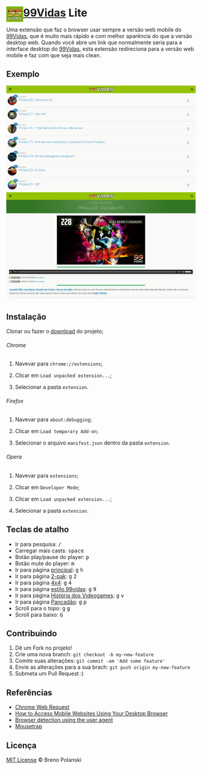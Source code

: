 # <img src="extension/icon-128.png" width="45" align="left"> [99Vidas](http://99vidas.com.br) Lite

Uma extensão que faz o browser usar sempre a versão web mobile do [99Vidas](http://99vidas.com.br), que é muito mais rápido e com melhor aparência do que a versão desktop web. Quando você abre um link que normalmente seria para a interface desktop do [99Vidas](http://99vidas.com.br), esta extensão redireciona para a versão web mobile e faz com que seja mais clean.

## Exemplo

![demo1](demo1.png)
![demo2](demo2.png)

## Instalação

Clonar ou fazer o [download](https://github.com/brenopolanski/99vidas-lite/archive/master.zip) do projeto;

###### Chrome

1. Navevar para `chrome://extensions`;

2. Clicar em `Load unpacked extension...`;

3. Selecionar a pasta `extension`.

###### Firefox

1. Navevar para `about:debugging`;

2. Clicar em `Load temporary Add-on`;

3. Selecionar o arquivo `manifest.json` dentro da pasta `extension`.

###### Opera

1. Navevar para `extensions`;

2. Clicar em `Developer Mode`;

3. Clicar em `Load unpacked extension...`;

4. Selecionar a pasta `extension`.

## Teclas de atalho

- Ir para pesquisa: <kbd>/</kbd>
- Carregar mais casts: <kbd>space</kbd>
- Botão play/pause do player: <kbd>p</kbd>
- Botão mute do player: <kbd>m</kbd>
- Ir para página [principal](http://99vidas.com.br/): <kbd>g</kbd> <kbd>h</kbd>
- Ir para página [2-pak](http://99vidas.com.br/tag/2-pak/): <kbd>g</kbd> <kbd>2</kbd>
- Ir para página [4x4](http://99vidas.com.br/tag/4x4/): <kbd>g</kbd> <kbd>4</kbd>
- Ir para página [estilo 99vidas](http://99vidas.com.br/tag/estilo-99vidas/): <kbd>g</kbd> <kbd>9</kbd>
- Ir para página [História dos Videogames](http://99vidas.com.br/tag/historia-dos-videogames/): <kbd>g</kbd> <kbd>v</kbd>
- Ir para página [Pancadão](http://99vidas.com.br/tag/pancadao/): <kbd>g</kbd> <kbd>p</kbd>
- Scroll para o topo: <kbd>g</kbd> <kbd>g</kbd>
- Scroll para baixo: <kbd>G</kbd>

## Contribuindo

1. Dê um Fork no projeto!
2. Crie uma nova branch: `git checkout -b my-new-feature`
3. Comite suas alterações: `git commit -am 'Add some feature'`
4. Envie as alterações para a sua brach: `git push origin my-new-feature`
5. Submeta um Pull Request :)

## Referências

- [Chrome Web Request](https://developer.chrome.com/extensions/webRequest)
- [How to Access Mobile Websites Using Your Desktop Browser](http://www.howtogeek.com/139136/how-to-access-mobile-websites-using-your-desktop-browser/)
- [Browser detection using the user agent](https://developer.mozilla.org/en-US/docs/Browser_detection_using_the_user_agent)
- [Mousetrap](https://github.com/ccampbell/mousetrap)

## Licença

[MIT License](http://brenopolanski.mit-license.org/) © Breno Polanski
